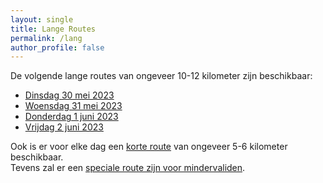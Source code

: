 ```yaml
---
layout: single
title: Lange Routes
permalink: /lang
author_profile: false
---
```


De volgende lange routes van ongeveer 10-12 kilometer zijn beschikbaar:

- [Dinsdag 30 mei 2023](/routes/lang/dinsdag)
- [Woensdag 31 mei 2023](/routes/lang/woensdag)
- [Donderdag 1 juni 2023](/routes/lang/donderdag)
- [Vrijdag 2 juni 2023](/routes/lang/vrijdag)

Ook is er voor elke dag een [korte route](/kort) van ongeveer 5-6 kilometer beschikbaar.  
Tevens zal er een [speciale route zijn voor mindervaliden](/routes/mindervaliden).
